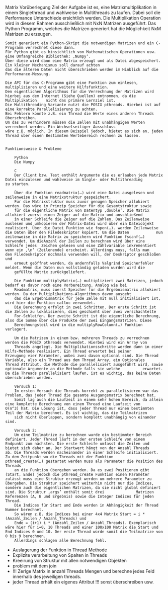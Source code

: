 
Matrix
	Vorüberlegung
	Ziel der Aufgabe ist es, eine Matrixmultiplikation in einem Singlethread und wahlweise
	in Multithreads zu laufen. Dabei soll die Performance Unterschiede ersichtlich werden.
	Die Multiplikation Operation wird in diesem Rahmen ausschließlich mit NxN Matrizen ausgeführt.
	Das Python Programm, welches die Matrizen generiert hat die Möglichkeit NxM Matrizen zu erzeugen.
	
	Somit generiert ein Python-Skript die notwendigen Matrizen und ein C-Programm verrechnet diese dann.
	Für Python gibt es hinsichtlich von Mathematischen Operationen usw. eine Umfangreiche Bibliothek: ‚Numpy‘.
	Über diese wird dann eine Matrix erzeugt und als Datei abgespeichert. Ein kleiner Mechanismus soll darauf achten
	das die älteren Daten nicht überschrieben werden im Hinblick auf die Performance-Messung. 

	Die API für das C-Programm gibt eine Funktion zum einlesen, multiplizieren und eine weitere Hilfsfunktion.
	Den eigentlichen Algorithmus für die Verrechnung der Matrizen wird hierbei aus dem Internet (Siehe Quellen) entnommen, da die Multiplikation 	nicht das primäre Lernziel ist. 
	Die Multithreading Variante nutzt die POSIX pthreads. Hierbei ist auf eine korrekte Parallelisierung zu achten.
	Bei Fehlern könnte z.B. ein Thread die Werte eines anderen Threads überschreiben.
	Um das zu verhindern müssen die Zellen mit unabhängigen Werten verrechnet werden. Ein Wechselseitiger Ausschluss
	wäre z.B. möglich. In diesem Beispiel jedoch, bietet es sich an, jeden Thread über einen Bestimmten Wertebereich rechnen zu lassen.
	
	
	Funktionsweise & Probleme
	
		Python
		Die Numpy 
		
		C
		Der Client bzw. Test enthält Argumente die es erlauben jede Matrix Datei einzulesen und wahlweise im Single- oder Multithreading 		zu starten. 

		Über die Funktion readmatrix(…) wird eine Datei ausgelesen und zeilenweise in eine Matrixstruktur gespeichert. 
		Für die Matrixstruktur muss zuvor genügen Speicher allokiert werden. Das wäre im Prinzip Speicher für die Gesamtstruktur sowie 
		für die eigentliche Matrix von Datentyp ‚double‘. Die Matrix allokiert zuerst einen Zeiger auf die Matrix und anschließend
		in einer Schleife die Zeiger auf die Zahlen. Das Zeilenweise auslesen und umkopieren der Matrix-Datei wird über ein Dateiobjekt 		realisiert. Über die Datei Funktion wie fopen(…). werden Zeilenweise die Daten über den Filedeskriptor kopiert. Um die Daten 			nun zeilenweise in die Matrix zu speichern wird Funktion fscanf(…) verwendet. Um dieAnzahl der Zeilen zu berechnen wird über eine 		Schleife jedes 	Zeichen gelesen und eine Zählvariable inkrementiert wenn ein ‚\n‘ (Zeilenende) erscheint. Allerdings muss, falls man 		den Filedeskriptor nochmals verwenden will, der Deskriptor geschloßen und
		erneut geöffnet werden, da andernfalls Valgrind Speicherfehler meldet. Wenn die Daten nun vollständig geladen wurden wird die
		gefüllte Matrix zurückgeliefert.  

		Die Funktion multiplyMatrix(…) multipliziert zwei Matrizen, jedoch bedarf es davor noch eine Vorbereitung. Analog wie bei 
		Readmatrix, muss zuerst Speicher für die Ergebnismatrix allokiert werden. Da der Multiplikations-Algorithmus davon ausgeht
		das die Ergebnismatrix für jede Zelle mit null initialisiert ist, wird hier die Funktion calloc verwendet. 
		Die Berechnung erfolgt in zwei Schritten. Der erste Schritt ist die Zellen zu lokalisieren, dies geschieht über zwei verschachtelte
		For-Schleifen. Der zweite Schritt ist die eigentliche Berechnung, also die Summe über die Produkte der zwei Eingangsmatrizen. Diese
		Berechnungsteil wird in die multiplyRowColumn(…) Funktion verlagert. 
		
		Um die Matrizen in einem bzw. mehreren Threads zu verrechnen werden die POSIX pthreads verwendet. Hierbei wird ein Array von
		Threads angelegt. Die Multiplikationsschritte werden dann in einer Hilfs-Methode realisiert. Ein Thread erwartet bei seiner 			Erzeugung vier Parameter, wobei zwei davon optional sind. Die Thread Variable, also ein Thread aus dem Thread Array, ein Optionales		Thread Attribut, die Methode die parallelisiert ausgeführt wird, sowie optionale Argumente an die Methode falls sie welche 			erwartet. Da die Threads parallelisiert laufen, ist es wichtig, das keine Daten überschrieben werden.

		Versuch 1:
		Im ersten Versuch die Threads korrekt zu parallelisieren war das Problem, das jeder Thread die gesamte Ausgangsmatrix berechnet hat.
		Somit lag auch die Laufzeit in einem sehr hohen Bereich, da allein eine komplette Berechnung von einem Thread eine Laufzeit von 		O(n^3) hat. Die Lösung ist, dass jeder Thread nur einen bestimmten Teil der Matrix berechnet. Es ist wichtig, das die Teilmatrizen
		sich nicht überlappen, sondern komplett unabhängig von einander sind.

		Versuch 2:
		Um eine Teilmatrize zu berechnen wurde ein bestimmter Bereich definiert. Jeder Thread läuft in der ersten Schleife von einem 			Endpunkt zum nächsten. Die erste Schleife umfasst die Zeilen und bietet sich daher an. Der Startwert hängt von der Anzahl Threads 		ab. Die Threads werden nacheinander in einer Schleife initialisiert. Zu dem Zeitpunkt wo die Threads mit der Funktion 				pthread_create(…) gestartet werden muss als Parameter die Position des Threads
		an die Funktion übergeben werden. Da es zwei Positionen gibt (Start, Ende) jedoch die pthread_create Funktion einen Parameter 			zulässt	muss eine Struktur erzeugt werden um mehrere Parameter zu übergeben. Die Struktur speichert weiterhin nicht nur die Indices, 		sondern auch die eigentlichen Matrizen, da sie nicht global definiert sind. Die Struktur ‚args’ enthält somit drei 				Matrizen Referenzen (A, B und Ergebnis) sowie die Integer Indices für jeden Thread.
		Die Indices für Start und Ende werden in Abhängigkeit der Thread Nummer berechnet. 
		So wären z.B. die Indices bei einer 4x4 Matrix Start = i * (Anzahl_Zeilen / Anzahl_Threads) und 
		Ende = (i+1) i * (Anzahl_Zeilen / Anzahl_Threads). Exemplarisch wäre hier für i=0, 10 Threads und einer 100x100 Matrix die Start und 		End Indices 0 und 10. Der erste Thread würde somit die Teilmatrize von 0 bis 9 berechnen. 
		Allerdings schlagen alle Berechnung fehl.
	
	 
- Auslagerung der Funktion in Thread Methode
- Explizite verarbeitung von  Spalten in Threads
- Kreeirung von Struktur mit allen notwendigen Objekten
- problem mit dem join 
- !!! Zerlge Matrix in anzahl Threads Mengen und berechne jedes Feld  innerhalb des jeweiligen threads.
- jeder Thread erhält ein eigenes Attribut !!! sonst überschreiben usw.
